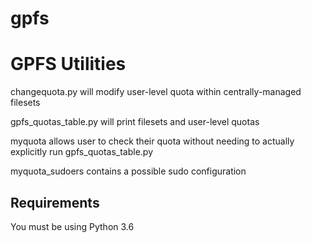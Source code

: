 # gpfs

GPFS Utilities
===============

changequota.py will modify user-level quota within centrally-managed filesets

gpfs_quotas_table.py will print filesets and user-level quotas

myquota allows user to check their quota without needing to actually explicitly run gpfs_quotas_table.py

myquota_sudoers contains a possible sudo configuration

Requirements
------------

You must be using Python 3.6
